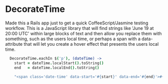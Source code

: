 DecorateTime
=============

Made this a Rails app just to get a quick CoffeeScript/Jasmine testing
workflow. This is a JavaScript library that will find strings like 'June
19 at 20:00 UTC' within large blocks of text and then allow you replace
them with something, such as the users local time, or perhaps a span
with a data-attribute that will let you create a hover effect that
presents the users local time.

```coffeescript
  DecorateTime.eachIn $('p'), (dateTime) ->
    start = dateTime.localStart().toString()
    end   = dateTime.localEnd().toString()

    "<span class='date-time' data-start='#{start}' data-end='#{end}'>#{dateTime.text}</span>"
```
